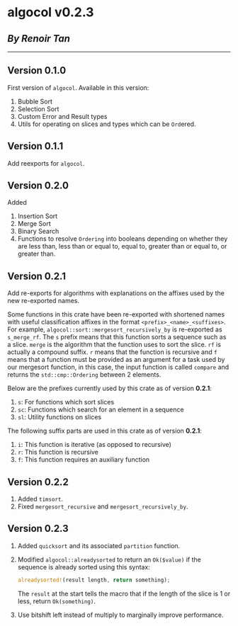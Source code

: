 # algocol v0.2.3

## *By Renoir Tan*

--------------------------------------------------------------------------------

## Version 0.1.0

First version of `algocol`. Available in this version:

1. Bubble Sort
2. Selection Sort
3. Custom Error and Result types
4. Utils for operating on slices and types which can be `Ord`ered.

## Version 0.1.1

Add reexports for `algocol`.

## Version 0.2.0

Added

1. Insertion Sort
2. Merge Sort
3. Binary Search
4. Functions to resolve `Ordering` into booleans depending on whether they are
less than, less than or equal to, equal to, greater than or equal to, or
greater than.

## Version 0.2.1

Add re-exports for algorithms with explanations on the affixes used by the
new re-exported names.

Some functions in this crate have been re-exported with shortened names
with useful classification affixes in the format `<prefix>_<name>_<suffixes>`.
For example, `algocol::sort::mergesort_recursively_by` is re-exported as
`s_merge_rf`. The `s` prefix means that this function sorts a sequence
such as a slice. `merge` is the algorithm that the function uses to sort
the slice. `rf` is actually a compound suffix. `r` means that the function
is recursive and `f` means that a function must be provided as an
argument for a task used by our mergesort function, in this case, the
input function is called `compare` and returns the `std::cmp::Ordering`
between 2 elements.

Below are the prefixes currently used by this crate as of version **0.2.1**:

1. `s`: For functions which sort slices
2. `sc`: Functions which search for an element in a sequence
3. `sl`: Utility functions on slices

The following suffix parts are used in this crate as of version **0.2.1**:

1. `i`: This function is iterative (as opposed to recursive)
2. `r`: This function is recursive
3. `f`: This function requires an auxiliary function

## Version 0.2.2

1. Added `timsort`.
2. Fixed `mergesort_recursive` and `mergesort_recursively_by`.

## Version 0.2.3

1. Added `quicksort` and its associated `partition` function.
2. Modified `algocol::alreadysorted` to return an `Ok($value)` if the
   sequence is already sorted using this syntax:

   ```rust
   alreadysorted!(result length, return something);
   ```

   The `result` at the start tells the macro that if the length of the slice
   is 1 or less, return `Ok(something)`.
3. Use bitshift left instead of multiply to marginally improve performance.
